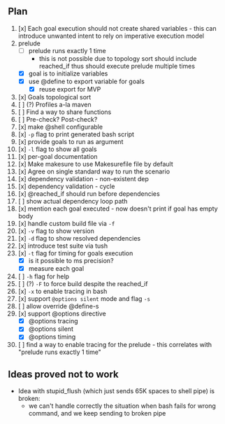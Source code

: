 
## Plan

1.  [x] Each goal execution should not create shared variables - this can introduce unwanted intent to rely on imperative execution model
2.  prelude
    - [ ] prelude runs exactly 1 time
        - this is not possible due to topology sort should include reached_if thus should execute prelude multiple times
    - [x] goal is to initialize variables
    - [x] use @define to export variable for goals
        - [x] reuse export for MVP
3.  [x] Goals topological sort
4.  [ ] (?) Profiles a-la maven
5.  [ ] Find a way to share functions
6.  [ ] Pre-check? Post-check?
7.  [x] make @shell configurable
8.  [x] `-p` flag to print generated bash script 
9.  [x] provide goals to run as argument
10. [x] `-l` flag to show all goals
11. [x] per-goal documentation
12. [x] Make makesure to use Makesurefile file by default 
13. [x] Agree on single standard way to run the scenario
14. [x] dependency validation - non-existent dep
15. [x] dependency validation - cycle
16. [x] @reached_if should run before dependencies
17. [ ] show actual dependency loop path
18. [x] mention each goal executed - now doesn't print if goal has empty body
19. [x] handle custom build file via `-f`
20. [x] `-v` flag to show version 
21. [x] `-d` flag to show resolved dependencies
22. [x] introduce test suite via tush
23. [x] `-t` flag for timing for goals execution
    - [x] is it possible to ms precision?
    - [x] measure each goal
24. [ ] `-h` flag for help
25. [ ] (?) `-F` to force build despite the reached_if
26. [x] `-x` to enable tracing in bash
27. [x] support `@options silent` mode and flag `-s`
28. [ ] allow override @define-s
29. [x] support @options directive
    - [x] @options tracing
    - [x] @options silent
    - [x] @options timing
30. [ ] find a way to enable tracing for the prelude - this correlates with "prelude runs exactly 1 time"

## Ideas proved not to work
 - Idea with stupid_flush (which just sends 65K spaces to shell pipe) is broken: 
    - we can't handle correctly the situation when bash fails for wrong command, and we keep sending to broken pipe   